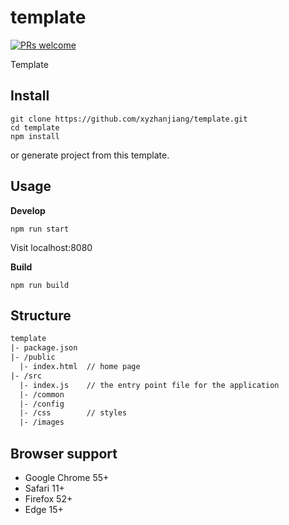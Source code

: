 # template

[![PRs welcome](https://img.shields.io/badge/PRs-welcome-ff69b4.svg)](https://github.com/xyzhanjiang/template/pulls)

Template

## Install

``` shell
git clone https://github.com/xyzhanjiang/template.git
cd template
npm install
```

or generate project from this template.

## Usage

**Develop**

``` shell
npm run start
```

Visit localhost:8080

**Build**

``` shell
npm run build
```

## Structure

``` diff
template
|- package.json
|- /public
  |- index.html  // home page
|- /src
  |- index.js    // the entry point file for the application
  |- /common
  |- /config
  |- /css        // styles
  |- /images
```

## Browser support

* Google Chrome 55+
* Safari 11+
* Firefox 52+
* Edge 15+
